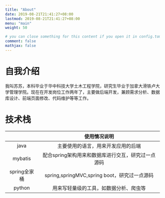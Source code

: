 ```yaml
---
title: "About"
date: 2019-08-21T21:41:27+08:00
lastmod: 2019-08-21T21:41:27+08:00
menu: "main"
weight: 50

# you can close something for this content if you open it in config.toml.
comment: false
mathjax: false
---
```


# 自我介绍
我叫苏苏，本科毕业于华中科技大学土木工程学院，研究生毕业于加拿大滑铁卢大学管理学院。现在在开发岗位工作两年了，主要做后端开发，兼顾需求分析、数据库设计、前端页面修改、代码维护等等工作。

# 技术栈


||使用情况说明|
|:-:|:-:|
|java|主要使用的语言，用来开发应用的后端|
|mybatis|配合spring架构用来和数据库进行交互，研究过一点源码|
|spring全家桶|spring,springMVC,spring boot，研究过一点源码|
|python|用来写轻量级的工具，如数据分析、爬虫等|



